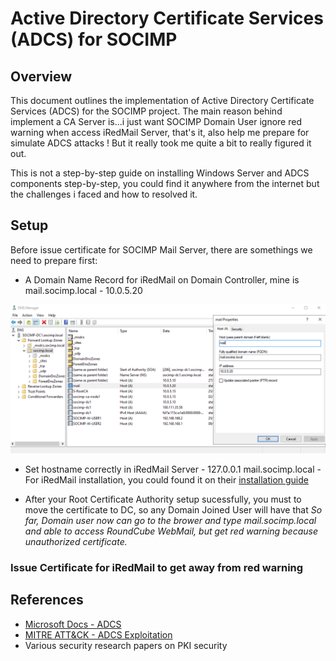 # Active Directory Certificate Services (ADCS) for SOCIMP

## Overview
This document outlines the implementation of Active Directory Certificate Services (ADCS) for the SOCIMP project. The main reason behind implement a CA Server is...i just want SOCIMP Domain User ignore red warning when access iRedMail Server, that's it, also help me prepare for simulate ADCS attacks ! But it really took me quite a bit to really figured it out. 

This is not a step-by-step guide on installing Windows Server and ADCS components step-by-step, you could find it anywhere from the internet but the challenges i faced and how to resolved it.

## Setup
Before issue certificate for SOCIMP Mail Server, there are somethings we need to prepare first:

- A Domain Name Record for iRedMail on Domain Controller, mine is mail.socimp.local - 10.0.5.20

![adcs1](https://github.com/phamthanhsang-cs/SOC-in-my-Pocket/blob/main/images/active-directory/adcs1.png)
  
- Set hostname correctly in iRedMail Server - 127.0.0.1 mail.socimp.local - For iRedMail installation, you could found it on their [installation guide](https://docs.iredmail.org/install.iredmail.on.debian.ubuntu.html)

- After your Root Certificate Authority setup sucessfully, you must to move the certificate to DC, so any Domain Joined User will have that 
*So far, Domain user now can go to the brower and type mail.socimp.local and able to access RoundCube WebMail, but get red warning because unauthorized certificate.*

### Issue Certificate for iRedMail to get away from red warning



## References
- [Microsoft Docs - ADCS](https://docs.microsoft.com/en-us/windows-server/identity/ad-cs/)
- [MITRE ATT&CK - ADCS Exploitation](https://attack.mitre.org/techniques/T1649/)
- Various security research papers on PKI security

